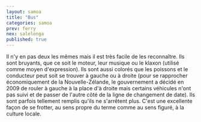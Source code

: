 ```yaml
---
layout: samoa
title: "Bus"
categories: samoa
prev: ferry
nex: salelonga
published: true
---
```


Il n'y en pas deux les mêmes mais il est très facile de les reconnaître. Ils sont bruyants, que ce soit le moteur, leur musique ou le klaxon (utilisé comme moyen d'expression). Ils sont aussi colorés que les poissons et le conducteur peut soit se trouver à gauche ou à droite (pour se rapprocher économiquement de la Nouvelle-Zélande, le gouvernement a décidé en 2009 de rouler à gauche à la place d'à droite mais certains véhicules n'ont pas suivi et de passer de l'autre côté de la ligne de changement de date). Ils sont parfois tellement remplis qu'ils ne s'arrêtent plus. C'est une excellente façon de se frotter, au sens propre du terme comme au sens figuré, à la culture locale.